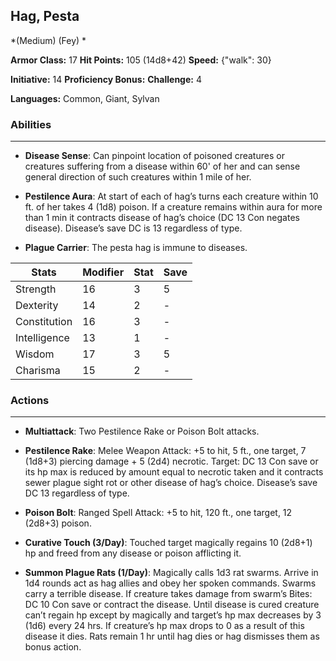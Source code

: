 ## Hag, Pesta
*(Medium) (Fey) *

**Armor Class:** 17
**Hit Points:** 105 (14d8+42)
**Speed:** {"walk": 30}

**Initiative:** 14
**Proficiency Bonus:**
**Challenge:** 4

**Languages:** Common, Giant, Sylvan

### Abilities
 --- 
- **Disease Sense**: Can pinpoint location of poisoned creatures or creatures suffering from a disease within 60' of her and can sense general direction of such creatures within 1 mile of her.

- **Pestilence Aura**: At start of each of hag’s turns each creature within 10 ft. of her takes 4 (1d8) poison. If a creature remains within aura for more than 1 min it contracts disease of hag’s choice (DC 13 Con negates disease). Disease’s save DC is 13 regardless of type.

- **Plague Carrier**: The pesta hag is immune to diseases.



| Stats | Modifier | Stat | Save
| ---- | ---- | ---- | ---- |
| Strength | 16 | 3 | 5 |
| Dexterity | 14 | 2 | - |
| Constitution | 16 | 3 | - |
| Intelligence | 13 | 1 | - |
| Wisdom | 17 | 3 | 5 |
| Charisma | 15 | 2 | - |

### Actions
 --- 
- **Multiattack**: Two Pestilence Rake or Poison Bolt attacks.

- **Pestilence Rake**: Melee Weapon Attack: +5 to hit, 5 ft., one target, 7 (1d8+3) piercing damage + 5 (2d4) necrotic. Target: DC 13 Con save or its hp max is reduced by amount equal to necrotic taken and it contracts sewer plague sight rot or other disease of hag’s choice. Disease’s save DC 13 regardless of type.

- **Poison Bolt**: Ranged Spell Attack: +5 to hit, 120 ft., one target, 12 (2d8+3) poison.

- **Curative Touch (3/Day)**: Touched target magically regains 10 (2d8+1) hp and freed from any disease or poison afflicting it.

- **Summon Plague Rats (1/Day)**: Magically calls 1d3 rat swarms. Arrive in 1d4 rounds act as hag allies and obey her spoken commands. Swarms carry a terrible disease. If creature takes damage from swarm’s Bites: DC 10 Con save or contract the disease. Until disease is cured creature can’t regain hp except by magically and target’s hp max decreases by 3 (1d6) every 24 hrs. If creature’s hp max drops to 0 as a result of this disease it dies. Rats remain 1 hr until hag dies or hag dismisses them as bonus action.

